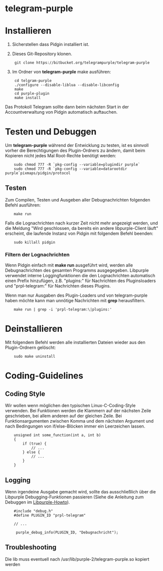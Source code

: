 telegram-purple
===============


# Installieren

1. Sicherstellen dass Pidgin installiert ist.
2. Dieses Git-Repository klonen.


        git clone https://bitbucket.org/telegrampurple/telegram-purple


3. Im Ordner von **telegram-purple** make ausführen:


        cd telgram-purple
		./configure --disable-liblua --disable-libconfig
        make
		cd purple-plugin
		make install


Das Protokoll Telegram sollte dann beim nächsten Start in der Accountverwaltung von Pidgin automatisch auftauchen.


# Testen und Debuggen

Um **telegram-purple** während der Entwicklung zu testen, ist es sinnvoll vorher die Berechtigungen des Plugin-Ordners zu ändern, damit beim Kopieren nicht jedes Mal Root-Rechte benötigt werden:


        sudo chmod 777 -R `pkg-config --variable=plugindir purple`
        sudo chmod 777 -R `pkg-config --variable=datarootdir purple`pixmaps/pidgin/protocol
        

## Testen


Zum Compilen, Testen und Ausgeben aller Debugnachrichten folgenden Befehl ausführen:


        make run
        

Falls die Lognachrichten nach kurzer Zeit nicht mehr angezeigt werden, und die Meldung "Wird geschlossen, da bereits ein andere libpurple-Client läuft" erscheint, die laufende Instanz von Pidgin mit folgendem Befehl beenden:


        sudo killall pidgin


           
### Filtern der Lognachrichten

Wenn Pidgin einfach mit **make run** ausgeführt wird, werden alle Debugnachrichten des gesamten Programms ausgegegeben. Libpurple verwendet interne Loggingfunktionen die den Lognachrichten automatisch einen Prefix hinzufügen, z.B. "plugins:" für Nachrichten des Pluginsloaders und "prpl-telegram:" für Nachrichten dieses Plugins.

Wenn man nur Ausgaben des Plugin-Loaders und von telegram-purple haben möchte kann man unnötige Nachrichten mit **grep** herausfiltern.


        make run | grep -i 'prpl-telegram:\|plugins:'


# Deinstallieren

Mit folgendem Befehl werden alle installierten Dateien wieder aus den Plugin-Ordnern gelöscht:


        sudo make uninstall



# Coding-Guidelines

## Coding Style

Wir wollen wenn möglichen den typischen Linux-C-Coding-Style verwenden. Bei Funktionen werden die Klammern auf der nächsten Zeile geschrieben, bei allem anderen auf der gleichen Zeile. Bei Funktionsargumenten zwischen Komma und dem nächsten Argument und nach Bedingungen von if/else-Blöcken immer ein Leerzeichen lassen.

        unsigned int some_function(int a, int b)
        {
            if (true) {
                // ...
            } else {
                // ...
            }
        }


## Logging

Wenn irgendeine Ausgabe gemacht wird, sollte das ausschließlich über die Libpurple Debugging-Funktionen passieren (Siehe die Anleitung zum Debuggen im [Libpurple-Howto](https://developer.pidgin.im/wiki/CHowTo/DebugAPIHowTo "Libpurple-HowTo")). 


        #include "debug.h"
        #define PLUGIN_ID "prpl-telegram"
        
        // ...
        
         purple_debug_info(PLUGIN_ID, "Debugnachricht");

## Troubleshooting

Die lib muss eventuell nach /usr/lib/purple-2/telegram-purple.so kopiert werden
